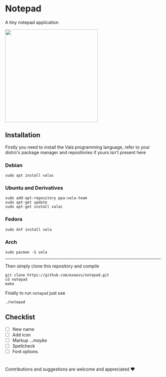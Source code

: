 # Notepad
A tiny notepad application

<div>
  <img src="https://github.com/exoess/notepad/assets/102400503/9fef1545-949c-4d0e-9539-d412e8c39d20" width="300">
</div>

## Installation
Firstly you need to install the Vala programming language, refer to your distro's package manager and repositories if yours isn't present here

### Debian
```
sudo apt install valac
```
### Ubuntu and Derivatives
```
sudo add-apt-repository ppa:vala-team
sudo apt-get update
sudo apt-get install valac
```
### Fedora
```
sudo dnf install vala
```
### Arch
```
sudo pacman -S vala
```

---

Then simply clone this repository and compile
```
git clone https://github.com/exoess/notepad.git
cd notepad
make
```
Finally to run `notepad` just use
```
./notepad
```

## Checklist
- [ ] New name
- [ ] Add icon
- [ ] Markup ...*maybe*
- [ ] Spellcheck
- [ ] Font options

#
Contributions and suggestions are welcome and appreciated ❤️
